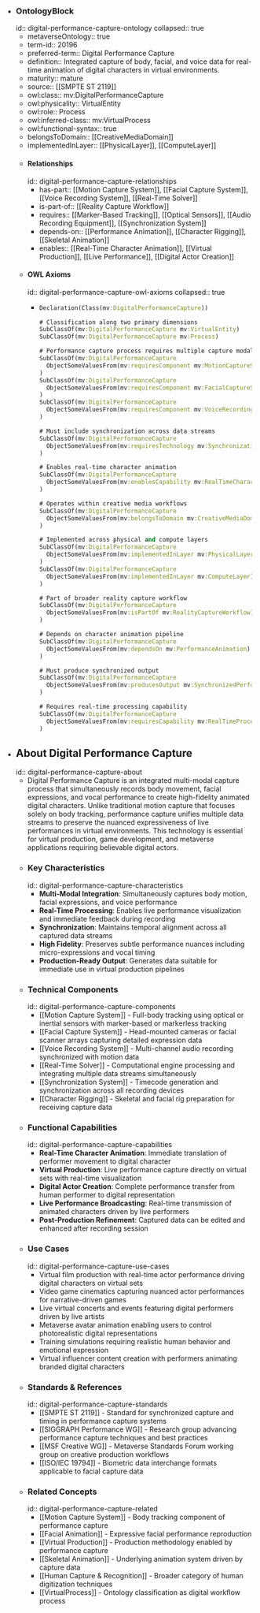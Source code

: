 - ### OntologyBlock
  id:: digital-performance-capture-ontology
  collapsed:: true
	- metaverseOntology:: true
	- term-id:: 20196
	- preferred-term:: Digital Performance Capture
	- definition:: Integrated capture of body, facial, and voice data for real-time animation of digital characters in virtual environments.
	- maturity:: mature
	- source:: [[SMPTE ST 2119]]
	- owl:class:: mv:DigitalPerformanceCapture
	- owl:physicality:: VirtualEntity
	- owl:role:: Process
	- owl:inferred-class:: mv:VirtualProcess
	- owl:functional-syntax:: true
	- belongsToDomain:: [[CreativeMediaDomain]]
	- implementedInLayer:: [[PhysicalLayer]], [[ComputeLayer]]
	- #### Relationships
	  id:: digital-performance-capture-relationships
		- has-part:: [[Motion Capture System]], [[Facial Capture System]], [[Voice Recording System]], [[Real-Time Solver]]
		- is-part-of:: [[Reality Capture Workflow]]
		- requires:: [[Marker-Based Tracking]], [[Optical Sensors]], [[Audio Recording Equipment]], [[Synchronization System]]
		- depends-on:: [[Performance Animation]], [[Character Rigging]], [[Skeletal Animation]]
		- enables:: [[Real-Time Character Animation]], [[Virtual Production]], [[Live Performance]], [[Digital Actor Creation]]
	- #### OWL Axioms
	  id:: digital-performance-capture-owl-axioms
	  collapsed:: true
		- ```clojure
		  Declaration(Class(mv:DigitalPerformanceCapture))

		  # Classification along two primary dimensions
		  SubClassOf(mv:DigitalPerformanceCapture mv:VirtualEntity)
		  SubClassOf(mv:DigitalPerformanceCapture mv:Process)

		  # Performance capture process requires multiple capture modalities
		  SubClassOf(mv:DigitalPerformanceCapture
		    ObjectSomeValuesFrom(mv:requiresComponent mv:MotionCaptureSystem)
		  )
		  SubClassOf(mv:DigitalPerformanceCapture
		    ObjectSomeValuesFrom(mv:requiresComponent mv:FacialCaptureSystem)
		  )
		  SubClassOf(mv:DigitalPerformanceCapture
		    ObjectSomeValuesFrom(mv:requiresComponent mv:VoiceRecordingSystem)
		  )

		  # Must include synchronization across data streams
		  SubClassOf(mv:DigitalPerformanceCapture
		    ObjectSomeValuesFrom(mv:requiresTechnology mv:SynchronizationSystem)
		  )

		  # Enables real-time character animation
		  SubClassOf(mv:DigitalPerformanceCapture
		    ObjectSomeValuesFrom(mv:enablesCapability mv:RealTimeCharacterAnimation)
		  )

		  # Operates within creative media workflows
		  SubClassOf(mv:DigitalPerformanceCapture
		    ObjectSomeValuesFrom(mv:belongsToDomain mv:CreativeMediaDomain)
		  )

		  # Implemented across physical and compute layers
		  SubClassOf(mv:DigitalPerformanceCapture
		    ObjectSomeValuesFrom(mv:implementedInLayer mv:PhysicalLayer)
		  )
		  SubClassOf(mv:DigitalPerformanceCapture
		    ObjectSomeValuesFrom(mv:implementedInLayer mv:ComputeLayer)
		  )

		  # Part of broader reality capture workflow
		  SubClassOf(mv:DigitalPerformanceCapture
		    ObjectSomeValuesFrom(mv:isPartOf mv:RealityCaptureWorkflow)
		  )

		  # Depends on character animation pipeline
		  SubClassOf(mv:DigitalPerformanceCapture
		    ObjectSomeValuesFrom(mv:dependsOn mv:PerformanceAnimation)
		  )

		  # Must produce synchronized output
		  SubClassOf(mv:DigitalPerformanceCapture
		    ObjectSomeValuesFrom(mv:producesOutput mv:SynchronizedPerformanceData)
		  )

		  # Requires real-time processing capability
		  SubClassOf(mv:DigitalPerformanceCapture
		    ObjectSomeValuesFrom(mv:requiresCapability mv:RealTimeProcessing)
		  )
		  ```
- ## About Digital Performance Capture
  id:: digital-performance-capture-about
	- Digital Performance Capture is an integrated multi-modal capture process that simultaneously records body movement, facial expressions, and vocal performance to create high-fidelity animated digital characters. Unlike traditional motion capture that focuses solely on body tracking, performance capture unifies multiple data streams to preserve the nuanced expressiveness of live performances in virtual environments. This technology is essential for virtual production, game development, and metaverse applications requiring believable digital actors.
	- ### Key Characteristics
	  id:: digital-performance-capture-characteristics
		- **Multi-Modal Integration**: Simultaneously captures body motion, facial expressions, and voice performance
		- **Real-Time Processing**: Enables live performance visualization and immediate feedback during recording
		- **Synchronization**: Maintains temporal alignment across all captured data streams
		- **High Fidelity**: Preserves subtle performance nuances including micro-expressions and vocal timing
		- **Production-Ready Output**: Generates data suitable for immediate use in virtual production pipelines
	- ### Technical Components
	  id:: digital-performance-capture-components
		- [[Motion Capture System]] - Full-body tracking using optical or inertial sensors with marker-based or markerless tracking
		- [[Facial Capture System]] - Head-mounted cameras or facial scanner arrays capturing detailed expression data
		- [[Voice Recording System]] - Multi-channel audio recording synchronized with motion data
		- [[Real-Time Solver]] - Computational engine processing and integrating multiple data streams simultaneously
		- [[Synchronization System]] - Timecode generation and synchronization across all recording devices
		- [[Character Rigging]] - Skeletal and facial rig preparation for receiving capture data
	- ### Functional Capabilities
	  id:: digital-performance-capture-capabilities
		- **Real-Time Character Animation**: Immediate translation of performer movement to digital character
		- **Virtual Production**: Live performance capture directly on virtual sets with real-time visualization
		- **Digital Actor Creation**: Complete performance transfer from human performer to digital representation
		- **Live Performance Broadcasting**: Real-time transmission of animated characters driven by live performers
		- **Post-Production Refinement**: Captured data can be edited and enhanced after recording session
	- ### Use Cases
	  id:: digital-performance-capture-use-cases
		- Virtual film production with real-time actor performance driving digital characters on virtual sets
		- Video game cinematics capturing nuanced actor performances for narrative-driven games
		- Live virtual concerts and events featuring digital performers driven by live artists
		- Metaverse avatar animation enabling users to control photorealistic digital representations
		- Training simulations requiring realistic human behavior and emotional expression
		- Virtual influencer content creation with performers animating branded digital characters
	- ### Standards & References
	  id:: digital-performance-capture-standards
		- [[SMPTE ST 2119]] - Standard for synchronized capture and timing in performance capture systems
		- [[SIGGRAPH Performance WG]] - Research group advancing performance capture techniques and best practices
		- [[MSF Creative WG]] - Metaverse Standards Forum working group on creative production workflows
		- [[ISO/IEC 19794]] - Biometric data interchange formats applicable to facial capture data
	- ### Related Concepts
	  id:: digital-performance-capture-related
		- [[Motion Capture System]] - Body tracking component of performance capture
		- [[Facial Animation]] - Expressive facial performance reproduction
		- [[Virtual Production]] - Production methodology enabled by performance capture
		- [[Skeletal Animation]] - Underlying animation system driven by capture data
		- [[Human Capture & Recognition]] - Broader category of human digitization techniques
		- [[VirtualProcess]] - Ontology classification as digital workflow process

